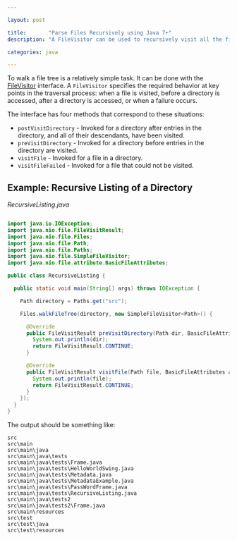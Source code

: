 ```yaml
---

layout: post

title:       "Parse Files Recursively using Java 7+"
description: "A FileVisitor can be used to recursively visit all the files in folder. The interface specifies the required behavior at key points in the traversal process."

categories: java

---
```



To walk a file tree is a relatively simple task. It can be done with the [FileVisitor](http://docs.oracle.com/javase/7/docs/api/java/nio/file/FileVisitor.html) interface.
A `FileVisitor` specifies the required behavior at key points in the traversal process:
when a file is visited, before a directory is accessed, after a directory is accessed, or when a failure occurs.

The interface has four methods that correspond to these situations:

- `postVisitDirectory` - Invoked for a directory after entries in the directory, and all of their descendants, have been visited.
- `preVisitDirectory` - Invoked for a directory before entries in the directory are visited.
- `visitFile` - Invoked for a file in a directory.
- `visitFileFailed` - Invoked for a file that could not be visited.


## Example: Recursive Listing of a Directory

*RecursiveListing.java*

```java

import java.io.IOException;
import java.nio.file.FileVisitResult;
import java.nio.file.Files;
import java.nio.file.Path;
import java.nio.file.Paths;
import java.nio.file.SimpleFileVisitor;
import java.nio.file.attribute.BasicFileAttributes;

public class RecursiveListing {

  public static void main(String[] args) throws IOException {

    Path directory = Paths.get("src");

    Files.walkFileTree(directory, new SimpleFileVisitor<Path>() {

      @Override
      public FileVisitResult preVisitDirectory(Path dir, BasicFileAttributes attrs) throws IOException {
        System.out.println(dir);
        return FileVisitResult.CONTINUE;
      }

      @Override
      public FileVisitResult visitFile(Path file, BasicFileAttributes attrs) throws IOException {
        System.out.println(file);
        return FileVisitResult.CONTINUE;
      }
    });
  }
}
```

The output should be something like:

```console
src
src\main
src\main\java
src\main\java\tests
src\main\java\tests\Frame.java
src\main\java\tests\HelloWorldSwing.java
src\main\java\tests\Metadata.java
src\main\java\tests\MetadataExample.java
src\main\java\tests\PassWordFrame.java
src\main\java\tests\RecursiveListing.java
src\main\java\tests2
src\main\java\tests2\Frame.java
src\main\resources
src\test
src\test\java
src\test\resources
```